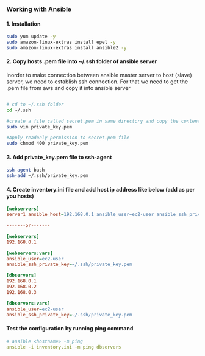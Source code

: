 ### Working with Ansible

#### 1. Installation

```bash
sudo yum update -y
sudo amazon-linux-extras install epel -y
sudo amazon-linux-extras install ansible2 -y
```

#### 2. Copy hosts .pem file into ~/.ssh folder of ansible server

Inorder to make connection between ansible master server to host (slave) server, we need to establish ssh connection. For that we need to get the .pem file from aws and copy it into ansible server

```bash

# cd to ~/.ssh folder
cd ~/.ssh

#create a file called secret.pem in same directory and copy the content from your aws pem file into this secret.pem file
sudo vim private_key.pem

#Apply readonly permission to secret.pem file
sudo chmod 400 private_key.pem
```

#### 3. Add private_key.pem file to ssh-agent

```bash
ssh-agent bash
ssh-add ~/.ssh/private_key.pem
```

#### 4. Create inventory.ini file and add host ip address like below (add as per you hosts)

```ini
[webservers]
server1 ansible_host=192.168.0.1 ansible_user=ec2-user ansible_ssh_private_key=~/.ssh/private_key.pem

-------or-------

[webservers]
192.168.0.1

[webservers:vars]
ansible_user=ec2-user
ansible_ssh_private_key=~/.ssh/private_key.pem

[dbservers]
192.168.0.1
192.168.0.2
192.168.0.3

[dbservers:vars]
ansible_user=ec2-user
ansible_ssh_private_key=~/.ssh/private_key.pem
```

#### Test the configuration by running ping command

```yml
# ansible <hostname> -m ping
ansible -i inventory.ini -m ping dbservers
```
